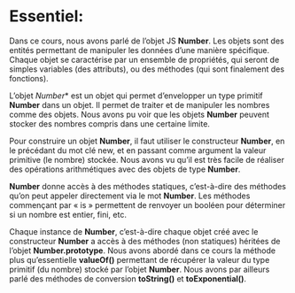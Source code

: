# Essentiel:

Dans ce cours, nous avons parlé de l’objet JS **Number**. Les objets sont des entités permettant de manipuler les données d’une manière spécifique. Chaque objet se caractérise par un ensemble de propriétés, qui seront de simples variables (des attributs), ou des méthodes (qui sont finalement des fonctions).

L’objet *Number** est un objet qui permet d’envelopper un type primitif **Number** dans un objet. Il permet de traiter et de manipuler les nombres comme des objets. Nous avons pu voir que les objets **Number** peuvent stocker des nombres compris dans une certaine limite.

Pour construire un objet **Number**, il faut utiliser le constructeur **Number**, en le précédant du mot clé new, et en passant comme argument la valeur primitive (le nombre) stockée. Nous avons vu qu’il est très facile de réaliser des opérations arithmétiques avec des objets de type **Number**.

**Number** donne accès à des méthodes statiques, c’est-à-dire des méthodes qu’on peut appeler directement via le mot **Number**. Les méthodes commençant par « is » permettent de renvoyer un booléen pour déterminer si un nombre est entier, fini, etc.

Chaque instance de **Number**, c’est-à-dire chaque objet créé avec le constructeur **Number** a accès à des méthodes (non statiques) héritées de l’objet **Number.prototype**. Nous avons abordé dans ce cours la méthode plus qu’essentielle **valueOf()** permettant de récupérer la valeur du type primitif (du nombre) stocké par l’objet **Number**. Nous avons par ailleurs parlé des méthodes de conversion **toString()** et **toExponential()**.
